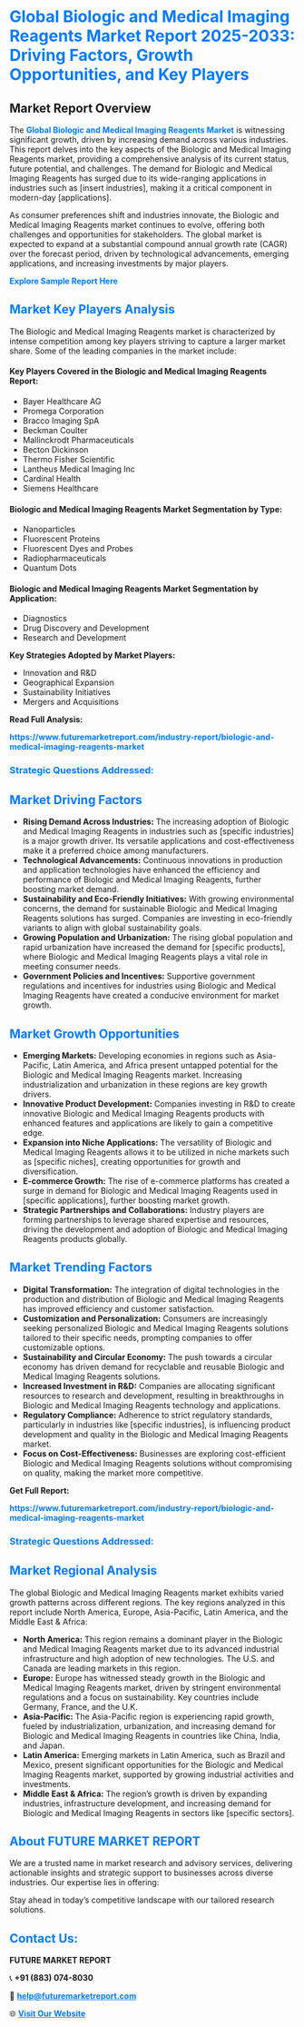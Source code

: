 <h1 style="color: #007BFF;">Global Biologic and Medical Imaging Reagents Market Report 2025-2033: Driving Factors, Growth Opportunities, and Key Players</h1>

<section id="overview">
<h2>Market Report Overview</h2>
<p>The <a href="https://www.futuremarketreport.com/industry-report/biologic-and-medical-imaging-reagents-market" style="color: #007BFF; text-decoration: none;"><strong>Global Biologic and Medical Imaging Reagents Market</strong></a> is witnessing significant growth, driven by increasing demand across various industries. This report delves into the key aspects of the Biologic and Medical Imaging Reagents market, providing a comprehensive analysis of its current status, future potential, and challenges. The demand for Biologic and Medical Imaging Reagents has surged due to its wide-ranging applications in industries such as [insert industries], making it a critical component in modern-day [applications].</p>
<p>As consumer preferences shift and industries innovate, the Biologic and Medical Imaging Reagents market continues to evolve, offering both challenges and opportunities for stakeholders. The global market is expected to expand at a substantial compound annual growth rate (CAGR) over the forecast period, driven by technological advancements, emerging applications, and increasing investments by major players.</p>
</section>

<section id="overview">
<p><a href="https://www.futuremarketreport.com/request-sample/reportId=79794" style="color: #007BFF; text-decoration: none;"><strong>Explore Sample Report Here</strong></a></p>
</section>

<section id="key-players">
<h2 style="color: #007BFF;">Market Key Players Analysis</h2>
<p>The Biologic and Medical Imaging Reagents market is characterized by intense competition among key players striving to capture a larger market share. Some of the leading companies in the market include:</p>
<h4>Key Players Covered in the Biologic and Medical Imaging Reagents Report:</h4>
<ul><li>Bayer Healthcare AG</li><li>Promega Corporation</li><li>Bracco Imaging SpA</li><li>Beckman Coulter</li><li>Mallinckrodt Pharmaceuticals</li><li>Becton Dickinson</li><li>Thermo Fisher Scientific</li><li>Lantheus Medical Imaging Inc</li><li>Cardinal Health</li><li>Siemens Healthcare</li></ul>
<h4>Biologic and Medical Imaging Reagents Market Segmentation by Type:</h4>
<ul><li>Nanoparticles</li><li>Fluorescent Proteins</li><li>Fluorescent Dyes and Probes</li><li>Radiopharmaceuticals</li><li>Quantum Dots</li></ul>

<h4>Biologic and Medical Imaging Reagents Market Segmentation by Application:</h4>
<ul><li>Diagnostics</li><li>Drug Discovery and Development</li><li>Research and Development</li></ul>
<p><strong>Key Strategies Adopted by Market Players:</strong></p>
<ul>
<li>Innovation and R&D</li>
<li>Geographical Expansion</li>
<li>Sustainability Initiatives</li>
<li>Mergers and Acquisitions</li>
</ul>
</section>

<section>
<p><strong>Read Full Analysis: </strong></p><a href="https://www.futuremarketreport.com/industry-report/biologic-and-medical-imaging-reagents-market" style="color: #007BFF; text-decoration: none;"><strong>https://www.futuremarketreport.com/industry-report/biologic-and-medical-imaging-reagents-market</strong></a>
<h3 style="color: #007BFF;">Strategic Questions Addressed:</h3>
</section>

<section id="driving-factors">
<h2 style="color: #007BFF;">Market Driving Factors</h2>
<ul>
<li><strong>Rising Demand Across Industries:</strong> The increasing adoption of Biologic and Medical Imaging Reagents in industries such as [specific industries] is a major growth driver. Its versatile applications and cost-effectiveness make it a preferred choice among manufacturers.</li>
<li><strong>Technological Advancements:</strong> Continuous innovations in production and application technologies have enhanced the efficiency and performance of Biologic and Medical Imaging Reagents, further boosting market demand.</li>
<li><strong>Sustainability and Eco-Friendly Initiatives:</strong> With growing environmental concerns, the demand for sustainable Biologic and Medical Imaging Reagents solutions has surged. Companies are investing in eco-friendly variants to align with global sustainability goals.</li>
<li><strong>Growing Population and Urbanization:</strong> The rising global population and rapid urbanization have increased the demand for [specific products], where Biologic and Medical Imaging Reagents plays a vital role in meeting consumer needs.</li>
<li><strong>Government Policies and Incentives:</strong> Supportive government regulations and incentives for industries using Biologic and Medical Imaging Reagents have created a conducive environment for market growth.</li>
</ul>
</section>

<section id="growth-opportunities">
<h2 style="color: #007BFF;">Market Growth Opportunities</h2>
<ul>
<li><strong>Emerging Markets:</strong> Developing economies in regions such as Asia-Pacific, Latin America, and Africa present untapped potential for the Biologic and Medical Imaging Reagents market. Increasing industrialization and urbanization in these regions are key growth drivers.</li>
<li><strong>Innovative Product Development:</strong> Companies investing in R&D to create innovative Biologic and Medical Imaging Reagents products with enhanced features and applications are likely to gain a competitive edge.</li>
<li><strong>Expansion into Niche Applications:</strong> The versatility of Biologic and Medical Imaging Reagents allows it to be utilized in niche markets such as [specific niches], creating opportunities for growth and diversification.</li>
<li><strong>E-commerce Growth:</strong> The rise of e-commerce platforms has created a surge in demand for Biologic and Medical Imaging Reagents used in [specific applications], further boosting market growth.</li>
<li><strong>Strategic Partnerships and Collaborations:</strong> Industry players are forming partnerships to leverage shared expertise and resources, driving the development and adoption of Biologic and Medical Imaging Reagents products globally.</li>
</ul>
</section>

<section id="trending-factors">
<h2 style="color: #007BFF;">Market Trending Factors</h2>
<ul>
<li><strong>Digital Transformation:</strong> The integration of digital technologies in the production and distribution of Biologic and Medical Imaging Reagents has improved efficiency and customer satisfaction.</li>
<li><strong>Customization and Personalization:</strong> Consumers are increasingly seeking personalized Biologic and Medical Imaging Reagents solutions tailored to their specific needs, prompting companies to offer customizable options.</li>
<li><strong>Sustainability and Circular Economy:</strong> The push towards a circular economy has driven demand for recyclable and reusable Biologic and Medical Imaging Reagents solutions.</li>
<li><strong>Increased Investment in R&D:</strong> Companies are allocating significant resources to research and development, resulting in breakthroughs in Biologic and Medical Imaging Reagents technology and applications.</li>
<li><strong>Regulatory Compliance:</strong> Adherence to strict regulatory standards, particularly in industries like [specific industries], is influencing product development and quality in the Biologic and Medical Imaging Reagents market.</li>
<li><strong>Focus on Cost-Effectiveness:</strong> Businesses are exploring cost-efficient Biologic and Medical Imaging Reagents solutions without compromising on quality, making the market more competitive.</li>
</ul>
</section>

<section>
<p><strong>Get Full Report: </strong></p><a href="https://www.futuremarketreport.com/industry-report/biologic-and-medical-imaging-reagents-market" style="color: #007BFF; text-decoration: none;"><strong>https://www.futuremarketreport.com/industry-report/biologic-and-medical-imaging-reagents-market</strong></a>
<h3 style="color: #007BFF;">Strategic Questions Addressed:</h3>
</section>


<section id="regional-analysis">
<h2 style="color: #007BFF;">Market Regional Analysis</h2>
<p>The global Biologic and Medical Imaging Reagents market exhibits varied growth patterns across different regions. The key regions analyzed in this report include North America, Europe, Asia-Pacific, Latin America, and the Middle East & Africa:</p>
<ul>
<li><strong>North America:</strong> This region remains a dominant player in the Biologic and Medical Imaging Reagents market due to its advanced industrial infrastructure and high adoption of new technologies. The U.S. and Canada are leading markets in this region.</li>
<li><strong>Europe:</strong> Europe has witnessed steady growth in the Biologic and Medical Imaging Reagents market, driven by stringent environmental regulations and a focus on sustainability. Key countries include Germany, France, and the U.K.</li>
<li><strong>Asia-Pacific:</strong> The Asia-Pacific region is experiencing rapid growth, fueled by industrialization, urbanization, and increasing demand for Biologic and Medical Imaging Reagents in countries like China, India, and Japan.</li>
<li><strong>Latin America:</strong> Emerging markets in Latin America, such as Brazil and Mexico, present significant opportunities for the Biologic and Medical Imaging Reagents market, supported by growing industrial activities and investments.</li>
<li><strong>Middle East & Africa:</strong> The region’s growth is driven by expanding industries, infrastructure development, and increasing demand for Biologic and Medical Imaging Reagents in sectors like [specific sectors].</li>
</ul>
</section>

<footer>
<h2 style="color: #007BFF;">About FUTURE MARKET REPORT</h2>
<p>We are a trusted name in market research and advisory services, delivering actionable insights and strategic support to businesses across diverse industries. Our expertise lies in offering:</p>

<p>Stay ahead in today’s competitive landscape with our tailored research solutions.</p>

<h2 style="color: #007BFF;">Contact Us:</h2>
<p><strong>FUTURE MARKET REPORT</strong></p>
<p>📞 <strong>+91 (883) 074-8030</strong></p>
<p>📧 <strong><a href="mailto:help@futuremarketreport.com" style="color: #007BFF;">help@futuremarketreport.com</a></strong></p>
<p>🌐 <strong><a href="https://www.futuremarketreport.com/" style="color: #007BFF;">Visit Our Website</a></strong></p>
</footer>